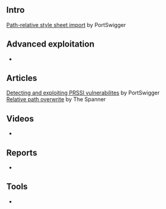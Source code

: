 ## Intro
[Path-relative style sheet import](https://portswigger.net/knowledgebase/Issues/details/00200328_pathrelativestylesheetimport) by PortSwigger  

## Advanced exploitation
-

## Articles
[Detecting and exploiting PRSSI vulnerabilites](http://blog.portswigger.net/2015/02/prssi.html) by PortSwigger  
[Relative path overwrite](http://www.thespanner.co.uk/2014/03/21/rpo/) by The Spanner  

## Videos
-

## Reports
-

## Tools
-
